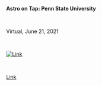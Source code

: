 

<strong>Astro on Tap: Penn State University</strong>  

<br>

Virtual, June 21, 2021

<br>

[![Link]({https://www.youtube.com/watch?v=D7-3lwf4D7E})]({https://www.youtube.com/watch?v=D7-3lwf4D7E} "AoT Penn State June 2021")

<br>

[Link](https://www.youtube.com/watch?v=D7-3lwf4D7E)
